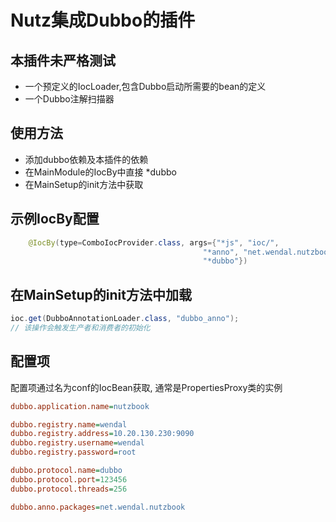Nutz集成Dubbo的插件
======================

本插件未严格测试
-------------------------

* 一个预定义的IocLoader,包含Dubbo启动所需要的bean的定义
* 一个Dubbo注解扫描器

使用方法
-------------------------

* 添加dubbo依赖及本插件的依赖
* 在MainModule的IocBy中直接 *dubbo
* 在MainSetup的init方法中获取

示例IocBy配置
----------------------------------------------

```java
	@IocBy(type=ComboIocProvider.class, args={"*js", "ioc/",
										   "*anno", "net.wendal.nutzbook",
										   "*dubbo"})
```
								   
在MainSetup的init方法中加载
-----------------------------------------------

```java
ioc.get(DubboAnnotationLoader.class, "dubbo_anno");
// 该操作会触发生产者和消费者的初始化
```

配置项
-----------------------------------------------

配置项通过名为conf的IocBean获取, 通常是PropertiesProxy类的实例

```ini
dubbo.application.name=nutzbook

dubbo.registry.name=wendal
dubbo.registry.address=10.20.130.230:9090
dubbo.registry.username=wendal
dubbo.registry.password=root

dubbo.protocol.name=dubbo
dubbo.protocol.port=123456
dubbo.protocol.threads=256

dubbo.anno.packages=net.wendal.nutzbook
```